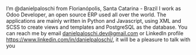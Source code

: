 I’m @danielpaloschi from Florianópolis, Santa Catarina - Brazil
I work as Odoo Developer, an open source ERP used all over the world. The applications are mainly written in Python and Javascript, using XML and SCSS to create views and templates and PostgreSQL as the database.
You can reach me by email danielpaloschi.dev@gmail.com or LinkedIn profile https://www.linkedin.com/in/danielpaloschi/, it will be a pleasure to talk with you
